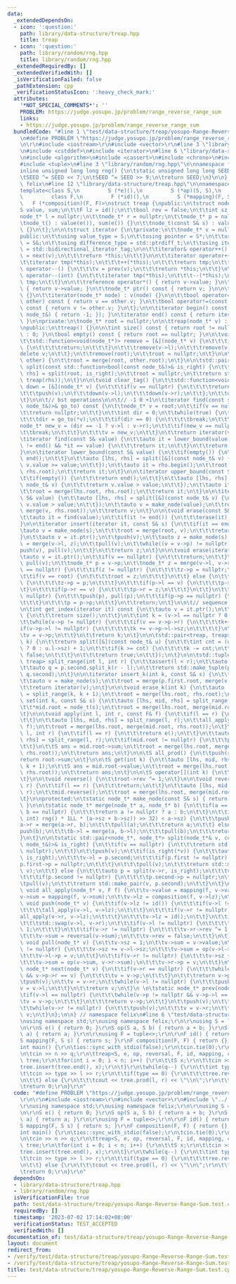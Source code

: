 ```yaml
---
data:
  _extendedDependsOn:
  - icon: ':question:'
    path: library/data-structure/treap.hpp
    title: treap
  - icon: ':question:'
    path: library/random/rng.hpp
    title: library/random/rng.hpp
  _extendedRequiredBy: []
  _extendedVerifiedWith: []
  _isVerificationFailed: false
  _pathExtension: cpp
  _verificationStatusIcon: ':heavy_check_mark:'
  attributes:
    '*NOT_SPECIAL_COMMENTS*': ''
    PROBLEM: https://judge.yosupo.jp/problem/range_reverse_range_sum
    links:
    - https://judge.yosupo.jp/problem/range_reverse_range_sum
  bundledCode: "#line 1 \"test/data-structure/treap/yosupo-Range-Reverse-Range-Sum.test.cpp\"\
    \n#define PROBLEM \"https://judge.yosupo.jp/problem/range_reverse_range_sum\"\r\
    \n\r\n#include <iostream>\r\n#include <vector>\r\n#line 3 \"library/data-structure/treap.hpp\"\
    \n#include <cstddef>\n#include <iterator>\n#line 6 \"library/data-structure/treap.hpp\"\
    \n#include <algorithm>\n#include <cassert>\n#include <chrono>\n#include <functional>\n\
    #include <tuple>\n#line 3 \"library/random/rng.hpp\"\n\nnamespace felix {\n\n\
    inline unsigned long long rng() {\n\tstatic unsigned long long SEED = std::chrono::steady_clock::now().time_since_epoch().count();\n\
    \tSEED ^= SEED << 7;\n\tSEED ^= SEED >> 9;\n\treturn SEED;\n}\n\n} // namespace\
    \ felix\n#line 12 \"library/data-structure/treap.hpp\"\n\nnamespace felix {\n\n\
    template<class S,\n         S (*e)(),\n         S (*op)(S, S),\n         S (*reversal)(S),\n\
    \         class F,\n         F (*id)(),\n         S (*mapping)(F, S),\n      \
    \   F (*composition)(F, F)>\nstruct treap {\npublic:\n\tstruct node_t {\n\t\t\
    S value, sum;\n\t\tF lz = id();\n\t\tbool rev = false;\n\t\tint sz = 1;\n\t\t\
    node_t* l = nullptr;\n\t\tnode_t* r = nullptr;\n\t\tnode_t* p = nullptr;\n\n\t\
    \tnode_t() : value(e()), sum(e()) {}\n\t\tnode_t(const S& s) : value(s), sum(s)\
    \ {}\n\t};\n\n\tstruct iterator {\n\tprivate:\n\t\tnode_t* v = nullptr;\n\n\t\
    public:\n\t\tusing value_type = S;\n\t\tusing pointer = S*;\n\t\tusing reference\
    \ = S&;\n\t\tusing difference_type = std::ptrdiff_t;\n\t\tusing iterator_category\
    \ = std::bidirectional_iterator_tag;\n\n\t\titerator& operator++() {\n\t\t\tv\
    \ = next(v);\n\t\t\treturn *this;\n\t\t}\n\n\t\titerator operator++(int) {\n\t\
    \t\titerator tmp(*this);\n\t\t\t++(*this);\n\t\t\treturn tmp;\n\t\t}\n\n\t\titerator&\
    \ operator--() {\n\t\t\tv = prev(v);\n\t\t\treturn *this;\n\t\t}\n\n\t\titerator\
    \ operator--(int) {\n\t\t\titerator tmp(*this);\n\t\t\t--(*this);\n\t\t\treturn\
    \ tmp;\n\t\t}\n\n\t\treference operator*() { return v->value; }\n\t\tpointer operator->()\
    \ { return v->value; }\n\t\tnode_t* ptr() const { return v; }\n\n\t\titerator()\
    \ {}\n\t\titerator(node_t* node) : v(node) {}\n\n\t\tbool operator==(const iterator&\
    \ other) const { return v == other.v; }\n\t\tbool operator!=(const iterator& other)\
    \ const { return v != other.v; }\n\t};\n\n\titerator begin() const { return find([](const\
    \ node_t&) { return -1; }); }\n\titerator end() const { return iterator(nullptr);\
    \ }\n\nprivate:\n\tnode_t* root = nullptr;\n\n\ttreap(node_t* v) : root(v) {}\n\
    \npublic:\n\ttreap() {}\n\n\tint size() const { return root != nullptr ? root->sz\
    \ : 0; }\n\tbool empty() const { return root == nullptr; }\n\n\tvoid clear() {\n\
    \t\tstd::function<void(node_t*)> remove = [&](node_t* v) {\n\t\t\tif(v == nullptr)\
    \ {\n\t\t\t\treturn;\n\t\t\t}\n\t\t\tremove(v->l);\n\t\t\tremove(v->r);\n\t\t\t\
    delete v;\n\t\t};\n\t\tremove(root);\n\t\troot = nullptr;\n\t}\n\n\tvoid merge(treap\
    \ other) {\n\t\troot = merge(root, other.root);\n\t}\n\n\tstd::pair<treap, treap>\
    \ split(const std::function<bool(const node_t&)>& is_right) {\n\t\tauto [lhs,\
    \ rhs] = split(root, is_right);\n\t\troot = nullptr;\n\t\treturn std::make_pair(treap(lhs),\
    \ treap(rhs));\n\t}\n\n\tvoid clear_tag() {\n\t\tstd::function<void(node_t*)>\
    \ down = [&](node_t* v) {\n\t\t\tif(v == nullptr) {\n\t\t\t\treturn;\n\t\t\t}\n\
    \t\t\tpush(v);\n\t\t\tdown(v->l);\n\t\t\tdown(v->r);\n\t\t};\n\t\tdown(root);\n\
    \t}\n\n\t// bst operations\n\n\t// -1 0 +1\n\titerator find(const std::function<int(const\
    \ node_t&)>& go_to) const {\n\t\tnode_t* v = root;\n\t\tif(v == nullptr) {\n\t\
    \t\treturn nullptr;\n\t\t}\n\t\tint dir = 0;\n\t\twhile(true) {\n\t\t\tpush(v);\n\
    \t\t\tdir = go_to(*v);\n\t\t\tif(dir == 0) {\n\t\t\t\tbreak;\n\t\t\t}\n\t\t\t\
    node_t* new_v = (dir == -1 ? v->l : v->r);\n\t\t\tif(new_v == nullptr) {\n\t\t\
    \t\tbreak;\n\t\t\t}\n\t\t\tv = new_v;\n\t\t}\n\t\treturn iterator(v);\n\t}\n\n\
    \titerator find(const S& value) {\n\t\tauto it = lower_bound(value);\n\t\tif(it\
    \ != end() && *it == value) {\n\t\t\treturn it;\n\t\t}\n\t\treturn end();\n\t\
    }\n\n\titerator lower_bound(const S& value) {\n\t\tif(empty()) {\n\t\t\treturn\
    \ end();\n\t\t}\n\t\tauto [lhs, rhs] = split([&](const node_t& v) {\n\t\t\treturn\
    \ v.value >= value;\n\t\t});\n\t\tauto it = rhs.begin();\n\t\troot = merge(lhs.root,\
    \ rhs.root);\n\t\treturn it;\n\t}\n\n\titerator upper_bound(const S& value) {\n\
    \t\tif(empty()) {\n\t\t\treturn end();\n\t\t}\n\t\tauto [lhs, rhs] = split([&](const\
    \ node_t& v) {\n\t\t\treturn v.value > value;\n\t\t});\n\t\tauto it = rhs.begin();\n\
    \t\troot = merge(lhs.root, rhs.root);\n\t\treturn it;\n\t}\n\n\titerator insert(const\
    \ S& value) {\n\t\tauto [lhs, rhs] = split([&](const node_t& v) {\n\t\t\treturn\
    \ v.value > value;\n\t\t});\n\t\tauto v = make_node(value);\n\t\troot = merge(lhs.root,\
    \ merge(v, rhs.root));\n\t\treturn v;\n\t}\n\n\tvoid erase(const S& value) {\n\
    \t\tauto it = find(value);\n\t\tif(it != end()) {\n\t\t\terase(it);\n\t\t}\n\t\
    }\n\n\titerator insert(iterator it, const S& s) {\n\t\tif(it == end()) {\n\t\t\
    \tauto v = make_node(s);\n\t\t\troot = merge(root, v);\n\t\t\treturn v;\n\t\t\
    }\n\t\tauto v = it.ptr();\n\t\tpush(v);\n\t\tauto z = make_node(s);\n\t\tv->l\
    \ = merge(v->l, z);\n\t\tpull(v);\n\t\twhile((v = v->p) != nullptr) {\n\t\t\t\
    push(v), pull(v);\n\t\t}\n\t\treturn z;\n\t}\n\n\tvoid erase(iterator it) {\n\t\
    \tauto v = it.ptr();\n\t\tif(v == nullptr) {\n\t\t\treturn;\n\t\t}\n\t\tpush(v),\
    \ pull(v);\n\t\tnode_t* p = v->p;\n\t\tnode_t* z = merge(v->l, v->r);\n\t\tif(p\
    \ == nullptr) {\n\t\t\tif(z != nullptr) {\n\t\t\t\tz->p = nullptr;\n\t\t\t}\n\t\
    \t\tif(v == root) {\n\t\t\t\troot = z;\n\t\t\t}\n\t\t} else {\n\t\t\tif(z != nullptr)\
    \ {\n\t\t\t\tz->p = p;\n\t\t\t}\n\t\t\tif(p->l == v) {\n\t\t\t\tp->l = z;\n\t\t\
    \t}\n\t\t\tif(p->r == v) {\n\t\t\t\tp->r = z;\n\t\t\t}\n\t\t}\n\t\twhile(p !=\
    \ nullptr) {\n\t\t\tpush(p), pull(p);\n\t\t\tif(p->p == nullptr) {\n\t\t\t\tbreak;\n\
    \t\t\t}\n\t\t\tp = p->p;\n\t\t}\n\t\treturn;\n\t}\n\n\t// sequence operations\n\
    \n\tint get_index(iterator it) const {\n\t\tauto v = it.ptr();\n\t\tif(v == nullptr)\
    \ {\n\t\t\treturn size();\n\t\t}\n\t\tint k = (v->l == nullptr ? 0 : v->l->sz);\n\
    \t\twhile(v->p != nullptr) {\n\t\t\tif(v == v->p->r) {\n\t\t\t\tk++;\n\t\t\t\t\
    if(v->p->l != nullptr) {\n\t\t\t\t\tk += v->p->l->sz;\n\t\t\t\t}\n\t\t\t}\n\t\t\
    \tv = v->p;\n\t\t}\n\t\treturn k;\n\t}\n\n\tstd::pair<treap, treap> split_k(int\
    \ k) {\n\t\treturn split([&](const node_t& u) {\n\t\t\tint cnt = (u.l == nullptr\
    \ ? 0 : u.l->sz) + 1;\n\t\t\tif(k >= cnt) {\n\t\t\t\tk -= cnt;\n\t\t\t\treturn\
    \ false;\n\t\t\t}\n\t\t\treturn true;\n\t\t});\n\t}\n\n\tstd::tuple<treap, treap,\
    \ treap> split_range(int l, int r) {\n\t\tassert(l < r);\n\t\tauto p = split_k(l);\n\
    \t\tauto q = p.second.split_k(r - l);\n\t\treturn std::make_tuple(p.first, q.first,\
    \ q.second);\n\t}\n\n\titerator insert_k(int k, const S& s) {\n\t\tauto p = split_k(k);\n\
    \t\tauto v = make_node(s);\n\t\troot = merge(p.first.root, merge(v, p.second.root));\n\
    \t\treturn iterator(v);\n\t}\n\n\tvoid erase_k(int k) {\n\t\tauto [lhs, mid, rhs]\
    \ = split_range(k, k + 1);\n\t\troot = merge(lhs.root, rhs.root);\n\t}\n\n\tvoid\
    \ set(int k, const S& s) {\n\t\tauto [lhs, mid, rhs] = split_range(k, k + 1);\n\
    \t\t*mid.root = node_t(s);\n\t\troot = merge(lhs.root, merge(mid.root, rhs.root));\n\
    \t}\n\n\tvoid apply(int l, int r, const F& f) {\n\t\tif(l == r) {\n\t\t\treturn;\n\
    \t\t}\n\t\tauto [lhs, mid, rhs] = split_range(l, r);\n\t\tall_apply(mid.root,\
    \ f);\n\t\troot = merge(lhs.root, merge(mid.root, rhs.root));\n\t}\n\n\tS prod(int\
    \ l, int r) {\n\t\tif(l == r) {\n\t\t\treturn e();\n\t\t}\n\t\tauto [lhs, mid,\
    \ rhs] = split_range(l, r);\n\t\tif(mid.root != nullptr) {\n\t\t\tpush(mid.root);\n\
    \t\t}\n\t\tS ans = mid.root->sum;\n\t\troot = merge(lhs.root, merge(mid.root,\
    \ rhs.root));\n\t\treturn ans;\n\t}\n\n\tS all_prod() {\n\t\tpush(root);\n\t\t\
    return root->sum;\n\t}\n\n\tS get(int k) {\n\t\tauto [lhs, mid, rhs] = split_range(k,\
    \ k + 1);\n\t\tS ans = mid.root->value;\n\t\troot = merge(lhs.root, merge(mid.root,\
    \ rhs.root));\n\t\treturn ans;\n\t}\n\n\tS operator[](int k) {\n\t\treturn get(k);\n\
    \t}\n\n\tvoid reverse() {\n\t\troot->rev ^= 1;\n\t}\n\n\tvoid reverse(int l, int\
    \ r) {\n\t\tif(l == r) {\n\t\t\treturn;\n\t\t}\n\t\tauto [lhs, mid, rhs] = split_range(l,\
    \ r);\n\t\tmid.reverse();\n\t\troot = merge(lhs.root, merge(mid.root, rhs.root));\n\
    \t}\n\nprotected:\n\tstatic node_t* make_node(const S& s) { return new node_t(s);\
    \ }\n\n\tstatic node_t* merge(node_t* a, node_t* b) {\n\t\tif(a == nullptr ||\
    \ b == nullptr) {\n\t\t\treturn a != nullptr ? a : b;\n\t\t}\n\t\tif((int) (((unsigned\
    \ int) rng() * 1LL * (a->sz + b->sz)) >> 32) < a->sz) {\n\t\t\tpush(a);\n\t\t\t\
    a->r = merge(a->r, b);\n\t\t\tpull(a);\n\t\t\treturn a;\n\t\t} else {\n\t\t\t\
    push(b);\n\t\t\tb->l = merge(a, b->l);\n\t\t\tpull(b);\n\t\t\treturn b;\n\t\t\
    }\n\t}\n\n\tstatic std::pair<node_t*, node_t*> split(node_t*& v, const std::function<bool(const\
    \ node_t&)>& is_right) {\n\t\tif(v == nullptr) {\n\t\t\treturn std::make_pair(nullptr,\
    \ nullptr);\n\t\t}\n\t\tpush(v);\n\t\tif(is_right(*v)) {\n\t\t\tauto p = split(v->l,\
    \ is_right);\n\t\t\tv->l = p.second;\n\t\t\tif(p.first != nullptr) {\n\t\t\t\t\
    p.first->p = nullptr;\n\t\t\t}\n\t\t\tpull(v);\n\t\t\treturn std::make_pair(p.first,\
    \ v);\n\t\t} else {\n\t\t\tauto p = split(v->r, is_right);\n\t\t\tv->r = p.first;\n\
    \t\t\tif(p.second != nullptr) {\n\t\t\t\tp.second->p = nullptr;\n\t\t\t}\n\t\t\
    \tpull(v);\n\t\t\treturn std::make_pair(v, p.second);\n\t\t}\n\t}\n\n\tstatic\
    \ void all_apply(node_t* v, F f) {\n\t\tv->value = mapping(f, v->value);\n\t\t\
    v->sum = mapping(f, v->sum);\n\t\tv->lz = composition(f, v->lz);\n\t}\n\n\tstatic\
    \ void push(node_t* v) {\n\t\tif(v->lz != id()) {\n\t\t\tif(v->l != nullptr) {\n\
    \t\t\t\tall_apply(v->l, v->lz);\n\t\t\t}\n\t\t\tif(v->r != nullptr) {\n\t\t\t\t\
    all_apply(v->r, v->lz);\n\t\t\t}\n\t\t\tv->lz = id();\n\t\t}\n\t\tif(v->rev) {\n\
    \t\t\tstd::swap(v->l, v->r);\n\t\t\tif(v->l != nullptr) {\n\t\t\t\tv->l->rev ^=\
    \ 1;\n\t\t\t}\n\t\t\tif(v->r != nullptr) {\n\t\t\t\tv->r->rev ^= 1;\n\t\t\t}\n\
    \t\t\tv->sum = reversal(v->sum);\n\t\t\tv->rev = false;\n\t\t}\n\t}\n\n\tstatic\
    \ void pull(node_t* v) {\n\t\tv->sz = 1;\n\t\tv->sum = v->value;\n\t\tif(v->l\
    \ != nullptr) {\n\t\t\tv->sz += v->l->sz;\n\t\t\tv->sum = op(v->l->sum, v->sum);\n\
    \t\t\tv->l->p = v;\n\t\t}\n\t\tif(v->r != nullptr) {\n\t\t\tv->sz += v->r->sz;\n\
    \t\t\tv->sum = op(v->sum, v->r->sum);\n\t\t\tv->r->p = v;\n\t\t}\n\t}\n\n\tstatic\
    \ node_t* next(node_t* v) {\n\t\tif(v->r == nullptr) {\n\t\t\twhile(v->p != nullptr\
    \ && v->p->r == v) {\n\t\t\t\tv = v->p;\n\t\t\t}\n\t\t\treturn v->p;\n\t\t}\n\t\
    \tpush(v);\n\t\tv = v->r;\n\t\twhile(v->l != nullptr) {\n\t\t\tpush(v);\n\t\t\t\
    v = v->l;\n\t\t}\n\t\treturn v;\n\t}\n \n\tstatic node_t* prev(node_t* v) {\n\t\
    \tif(v->l == nullptr) {\n\t\t\twhile(v->p != nullptr && v->p->l == v) {\n\t\t\t\
    \tv = v->p;\n\t\t\t}\n\t\t\treturn v->p;\n\t\t}\n\t\tpush(v);\n\t\tv = v->l;\n\
    \t\twhile(v->r != nullptr) {\n\t\t\tpush(v);\n\t\t\tv = v->r;\n\t\t}\n\t\treturn\
    \ v;\n\t}\n};\n\n} // namespace felix\n#line 6 \"test/data-structure/treap/yosupo-Range-Reverse-Range-Sum.test.cpp\"\
    \nusing namespace std;\r\nusing namespace felix;\r\n\r\nusing S = long long;\r\
    \n\r\nS e() { return 0; }\r\nS op(S a, S b) { return a + b; }\r\nS reversal(S\
    \ a) { return a; }\r\n\r\nusing F = tuple<>;\r\n\r\nF id() { return {}; }\r\n\
    S mapping(F, S s) { return s; }\r\nF composition(F, F) { return {}; }\r\n\r\n\
    int main() {\r\n\tios::sync_with_stdio(false);\r\n\tcin.tie(0);\r\n\tint n, q;\r\
    \n\tcin >> n >> q;\r\n\ttreap<S, e, op, reversal, F, id, mapping, composition>\
    \ tree;\r\n\tfor(int i = 0; i < n; i++) {\r\n\t\tS x;\r\n\t\tcin >> x;\r\n\t\t\
    tree.insert(tree.end(), x);\r\n\t}\r\n\twhile(q--) {\r\n\t\tint type, l, r;\r\n\
    \t\tcin >> type >> l >> r;\r\n\t\tif(type == 0) {\r\n\t\t\ttree.reverse(l, r);\r\
    \n\t\t} else {\r\n\t\t\tcout << tree.prod(l, r) << \"\\n\";\r\n\t\t}\r\n\t}\r\n\
    \treturn 0;\r\n}\r\n"
  code: "#define PROBLEM \"https://judge.yosupo.jp/problem/range_reverse_range_sum\"\
    \r\n\r\n#include <iostream>\r\n#include <vector>\r\n#include \"../../../library/data-structure/treap.hpp\"\
    \r\nusing namespace std;\r\nusing namespace felix;\r\n\r\nusing S = long long;\r\
    \n\r\nS e() { return 0; }\r\nS op(S a, S b) { return a + b; }\r\nS reversal(S\
    \ a) { return a; }\r\n\r\nusing F = tuple<>;\r\n\r\nF id() { return {}; }\r\n\
    S mapping(F, S s) { return s; }\r\nF composition(F, F) { return {}; }\r\n\r\n\
    int main() {\r\n\tios::sync_with_stdio(false);\r\n\tcin.tie(0);\r\n\tint n, q;\r\
    \n\tcin >> n >> q;\r\n\ttreap<S, e, op, reversal, F, id, mapping, composition>\
    \ tree;\r\n\tfor(int i = 0; i < n; i++) {\r\n\t\tS x;\r\n\t\tcin >> x;\r\n\t\t\
    tree.insert(tree.end(), x);\r\n\t}\r\n\twhile(q--) {\r\n\t\tint type, l, r;\r\n\
    \t\tcin >> type >> l >> r;\r\n\t\tif(type == 0) {\r\n\t\t\ttree.reverse(l, r);\r\
    \n\t\t} else {\r\n\t\t\tcout << tree.prod(l, r) << \"\\n\";\r\n\t\t}\r\n\t}\r\n\
    \treturn 0;\r\n}\r\n"
  dependsOn:
  - library/data-structure/treap.hpp
  - library/random/rng.hpp
  isVerificationFile: true
  path: test/data-structure/treap/yosupo-Range-Reverse-Range-Sum.test.cpp
  requiredBy: []
  timestamp: '2023-07-02 17:14:02+08:00'
  verificationStatus: TEST_ACCEPTED
  verifiedWith: []
documentation_of: test/data-structure/treap/yosupo-Range-Reverse-Range-Sum.test.cpp
layout: document
redirect_from:
- /verify/test/data-structure/treap/yosupo-Range-Reverse-Range-Sum.test.cpp
- /verify/test/data-structure/treap/yosupo-Range-Reverse-Range-Sum.test.cpp.html
title: test/data-structure/treap/yosupo-Range-Reverse-Range-Sum.test.cpp
---
```

